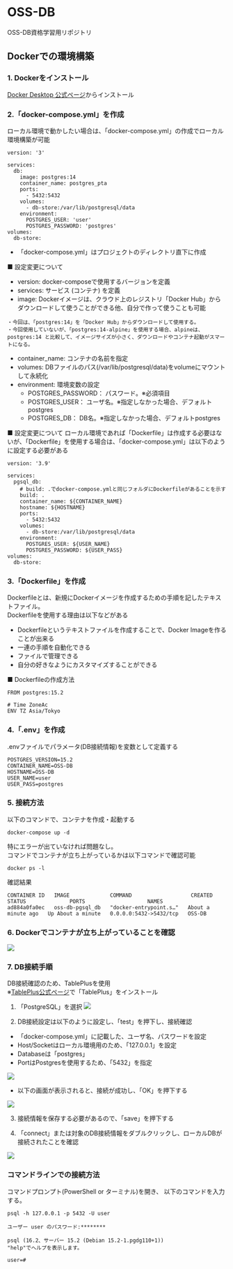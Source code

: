 # OSS-DB
OSS-DB資格学習用リポジトリ

## Dockerでの環境構築

### 1. Dockerをインストール
[Docker Desktop 公式ページ](https://www.docker.com/products/docker-desktop/)からインストール

### 2.「docker-compose.yml」を作成
ローカル環境で動かしたい場合は、「docker-compose.yml」の作成でローカル環境構築が可能
```
version: '3'

services:
  db:
    image: postgres:14
    container_name: postgres_pta
    ports:
      - 5432:5432
    volumes:
      - db-store:/var/lib/postgresql/data
    environment:
      POSTGRES_USER: 'user'
      POSTGRES_PASSWORD: 'postgres'
volumes:
  db-store:
```
- 「docker-compose.yml」はプロジェクトのディレクトリ直下に作成

■ 設定変更について
- version: docker-composeで使用するバージョンを定義
- services: サービス (コンテナ) を定義
- image: Dockerイメージは、クラウド上のレジストリ「Docker Hub」からダウンロードして使うことができる他、自分で作って使うことも可能
```
・今回は、「postgres:14」を「Docker Hub」からダウンロードして使用する。
・今回使用していないが、「postgres:14-alpine」を使用する場合、alpineは、postgres:14 と比較して、イメージサイズが小さく、ダウンロードやコンテナ起動がスマートになる。
```  

- container_name: コンテナの名前を指定
- volumes: DBファイルのパス(/var/lib/postgresql/data)をvolumeにマウントして永続化
- environment: 環境変数の設定
  - POSTGRES_PASSWORD： パスワード。※必須項目
  - POSTGRES_USER： ユーザ名。※指定しなかった場合、デフォルトpostgres
  - POSTGRES_DB： DB名。※指定しなかった場合、デフォルトpostgres

■ 設定変更について
ローカル環境であれば「Dockerfile」は作成する必要はないが、「Dockerfile」を使用する場合は、「docker-compose.yml」は以下のように設定する必要がある
```
version: '3.9'

services:
  pgsql_db:
    # build: .でdocker-compose.ymlと同じフォルダにDockerfileがあることを示す
    build: .
    container_name: ${CONTAINER_NAME}
    hostname: ${HOSTNAME}
    ports:
      - 5432:5432
    volumes:
      - db-store:/var/lib/postgresql/data
    environment:
      POSTGRES_USER: ${USER_NAME}
      POSTGRES_PASSWORD: ${USER_PASS}
volumes:
  db-store:
```

### 3.「Dockerfile」を作成
Dockerfileとは、新規にDockerイメージを作成するための手順を記したテキストファイル。<br />
Dockerfileを使用する理由は以下などがある

- Dockerfileというテキストファイルを作成することで、Docker Imageを作ることが出来る
- 一連の手順を自動化できる
- ファイルで管理できる
- 自分の好きなようにカスタマイズすることができる

■ Dockerfileの作成方法
```
FROM postgres:15.2

# Time ZoneAc
ENV TZ Asia/Tokyo
```

### 4.「.env」を作成
.envファイルでパラメータ(DB接続情報)を変数として定義する
```
POSTGRES_VERSION=15.2
CONTAINER_NAME=OSS-DB 
HOSTNAME=OSS-DB 
USER_NAME=user
USER_PASS=postgres
```

### 5. 接続方法
以下のコマンドで、コンテナを作成・起動する
```
docker-compose up -d
```

特にエラーが出ていなければ問題なし。<br />
コマンドでコンテナが立ち上がっているかは以下コマンドで確認可能
```
docker ps -l
```

確認結果
```
CONTAINER ID   IMAGE             COMMAND                   CREATED              STATUS              PORTS                    NAMES
ad884a0fa0ec   oss-db-pgsql_db   "docker-entrypoint.s…"   About a minute ago   Up About a minute   0.0.0.0:5432->5432/tcp   OSS-DB
```

### 6. Dockerでコンテナが立ち上がっていることを確認
![](Picture/docker-image.png)

### 7. DB接続手順
DB接続確認のため、TablePlusを使用<br />
※[TablePlus公式ページ](https://tableplus.com/)で「TablePlus」をインストール

1. 「PostgreSQL」を選択
![](Picture/create_session.png)

2. DB接続設定は以下のように設定し、「test」を押下し、接続確認
- 「docker-compose.yml」に記載した、ユーザ名、パスワードを設定
- Host/Socketはローカル環境用のため、「127.0.0.1」を設定
- Databaseは「postgres」
- PortはPostgresを使用するため、「5432」を指定

![](Picture/session_setting.png)

- 以下の画面が表示されると、接続が成功し、「OK」を押下する

![](Picture/connection_complete.png)

3. 接続情報を保存する必要があるので、「save」を押下する

4. 「connect」または対象のDB接続情報をダブルクリックし、ローカルDBが接続されたことを確認

![](Picture/connection.png)

### コマンドラインでの接続方法
コマンドプロンプト(PowerShell or ターミナル)を開き、
以下のコマンドを入力する。

```
psql -h 127.0.0.1 -p 5432 -U user
```

```
ユーザー user のパスワード:********

psql (16.2、サーバー 15.2 (Debian 15.2-1.pgdg110+1))
"help"でヘルプを表示します。

user=#
```